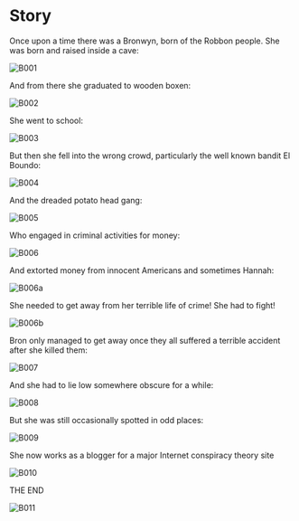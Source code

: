 Story
=====

Once upon a time there was a Bronwyn, born of the Robbon people.  She was born and raised inside a cave:

![](001.jpg "B001")

And from there she graduated to wooden boxen:

![](002.jpg "B002")

She went to school:

![](003.jpg "B003")

But then she fell into the wrong crowd, particularly the well known bandit El Boundo:

![](004.jpg "B004")

And the dreaded potato head gang:

![](005.jpg "B005")

Who engaged in criminal activities for money:

![](006.jpg "B006")

And extorted money from innocent Americans and sometimes Hannah:

![](006a.jpg "B006a")

She needed to get away from her terrible life of crime! She had to fight!

![](006b.jpg "B006b")

Bron only managed to get away once they all suffered a terrible accident after she killed them:

![](007.jpg "B007")

And she had to lie low somewhere obscure for a while:

![](008.jpg "B008")

But she was still occasionally spotted in odd places:

![](009.jpg "B009")

She now works as a blogger for a major Internet conspiracy theory site

![](010.jpg "B010")

THE END

![](011.jpg "B011")
